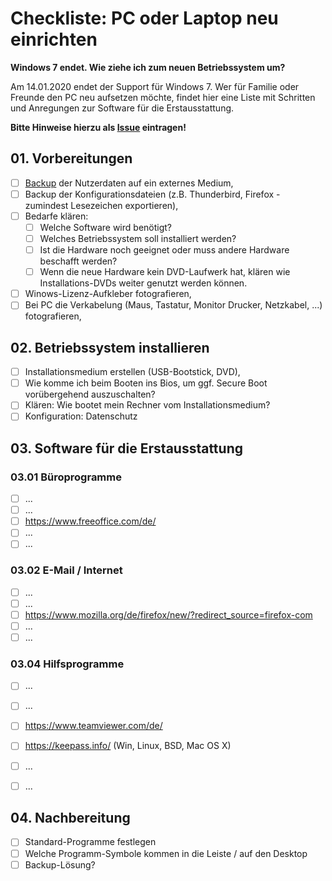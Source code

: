 # Checkliste: PC oder Laptop neu einrichten
**Windows 7 endet. Wie ziehe ich zum neuen Betriebssystem um?**

Am 14.01.2020 endet der Support für Windows 7. Wer für Familie oder Freunde den PC neu aufsetzen möchte, findet hier eine Liste mit Schritten und Anregungen zur Software für die Erstausstattung.

**Bitte Hinweise hierzu als [Issue](https://github.com/fulgor/pc-laptop-neu-einrichten-checkliste/issues) eintragen!**

## 01. Vorbereitungen
- [ ] [Backup](https://github.com/fulgor/pc-laptop-neu-einrichten-checkliste/wiki/Backup) der Nutzerdaten auf ein externes Medium,
- [ ] Backup der Konfigurationsdateien (z.B. Thunderbird, Firefox - zumindest Lesezeichen exportieren),
- [ ] Bedarfe klären: 
  - [ ] Welche Software wird benötigt? 
  - [ ] Welches Betriebssystem soll installiert werden?
  - [ ] Ist die Hardware noch geeignet oder muss andere Hardware beschafft werden?
   - [ ] Wenn die neue Hardware kein DVD-Laufwerk hat, klären wie Installations-DVDs weiter genutzt werden können.
- [ ] Winows-Lizenz-Aufkleber fotografieren,
- [ ] Bei PC die Verkabelung (Maus, Tastatur, Monitor Drucker, Netzkabel, ...) fotografieren,

## 02. Betriebssystem installieren
- [ ] Installationsmedium erstellen (USB-Bootstick, DVD),
- [ ] Wie komme ich beim Booten ins Bios, um ggf. Secure Boot vorübergehend auszuschalten?
- [ ] Klären: Wie bootet mein Rechner vom Installationsmedium?
- [ ] Konfiguration: Datenschutz

## 03. Software für die Erstausstattung

### 03.01 Büroprogramme
- [ ] ...
- [ ] ...
- [ ] https://www.freeoffice.com/de/
- [ ] ...
- [ ] ...

### 03.02 E-Mail / Internet
- [ ] ...
- [ ] ...
- [ ] https://www.mozilla.org/de/firefox/new/?redirect_source=firefox-com
- [ ] ...
- [ ] ...

### 03.04 Hilfsprogramme
- [ ] ...
- [ ] ...
- [ ] https://www.teamviewer.com/de/
- [ ] https://keepass.info/ (Win, Linux, BSD, Mac OS X)
- [ ] ...
- [ ] ...


## 04. Nachbereitung
- [ ] Standard-Programme festlegen
- [ ] Welche Programm-Symbole kommen in die Leiste / auf den Desktop
- [ ] Backup-Lösung?
